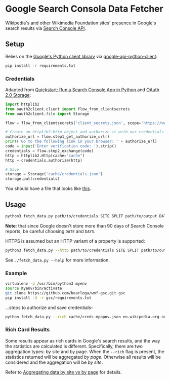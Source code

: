 # Google Search Consola Data Fetcher

Wikipedia's and other Wikimedia Foundation sites' presence in Google's search results via [Search Console API](https://developers.google.com/webmaster-tools/search-console-api-original/).

## Setup

Relies on the [Google's Python client library](https://developers.google.com/api-client-library/python/) via [google-api-python-client](https://github.com/google/google-api-python-client):

```bash
pip install -r requirements.txt
```

### Credentials

Adapted from [Quickstart: Run a Search Console App in Python ](https://developers.google.com/webmaster-tools/search-console-api-original/v3/quickstart/quickstart-python) and [OAuth 2.0 Storage](https://developers.google.com/api-client-library/python/guide/aaa_oauth#storage):

```python
import httplib2
from oauth2client.client import flow_from_clientsecrets
from oauth2client.file import Storage

flow = flow_from_clientsecrets('client_secrets.json', scope='https://www.googleapis.com/auth/webmasters.readonly', redirect_uri='urn:ietf:wg:oauth:2.0:oob')

# Create an httplib2.Http object and authorize it with our credentials
authorize_url = flow.step1_get_authorize_url()
print('Go to the following link in your browser: ' + authorize_url)
code = input('Enter verification code: ').strip()
credentials = flow.step2_exchange(code)
http = httplib2.Http(cache="cache")
http = credentials.authorize(http)

# Save
storage = Storage('cache/credentials.json')
storage.put(credentials)
```

You should have a file that looks like [this](cache/credentials-sample.json).

## Usage

```bash
python3 fetch_data.py path/to/credentials SITE SPLIT path/to/output DATE DAYS
```

**Note**: that since Google doesn't store more than 90 days of Search Console reports, be careful choosing `DATE` and `DAYS`.

HTTPS is assumed but an HTTP variant of a property is supported:

```bash
python3 fetch_data.py --http path/to/credentials SITE SPLIT path/to/output
```

See `./fetch_data.py --help` for more information.

### Example

```bash
virtualenv -p /usr/bin/python3 myenv
source myenv/bin/activate
git clone https://github.com/bearloga/wmf-gsc.git gsc
pip install -U -r gsc/requirements.txt
```

…steps to authorize and save credentials–

```bash
python fetch_data.py --rich cache/creds-mpopov.json en.wikipedia.org none output/enwiki 2018-03-24 90
```

### Rich Card Results

Some results appear as rich cards in Google's search results, and the way the statistics are calculated is different. Specifically, there are two aggregation types: by site and by page. When the `--rich` flag is present, the statistics returned will be aggregated _by page_. Otherwise all results will be considered and the aggregation will be _by site_.

Refer to [Aggregating data by site vs by page](https://support.google.com/webmasters/answer/6155685?authuser=0#urlorsite) for details.
